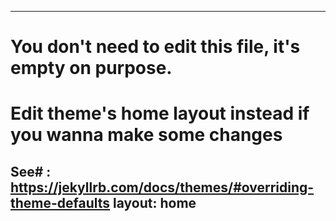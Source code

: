 
---
# You don't need to edit this file, it's empty on purpose.
# Edit theme's home layout instead if you wanna make some changes
See# : https://jekyllrb.com/docs/themes/#overriding-theme-defaults
layout: home
---
